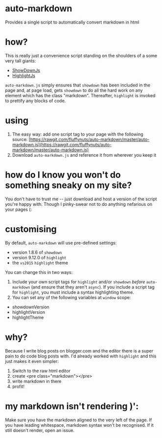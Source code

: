 # auto-markdown
Provides a single script to automatically convert markdown in html

# how?
This is really just a convenience script standing on the shoulders of a some very tall giants:
- [ShowDownJs](https://github.com/showdownjs/showdown)
- [HighlightJs](https://github.com/isagalaev/highlight.js)

`auto-markdown.js` simply ensures that `showdown` has been included in the page and, at page load, gets `showdown` to do all the hard work on any element which has the class "markdown". Thereafter, `highlight` is invoked to prettify any blocks of code.

# using

1. The easy way: add one script tag to your page with the following source:
[https://rawgit.com/fluffynuts/auto-markdown/master/auto-markdown.js](https://rawgit.com/fluffynuts/auto-markdown/master/auto-markdown.js)
2. Download `auto-markdown.js` and reference it from wherever you keep it

# how do I know you won't do something sneaky on my site?
You don't have to trust me -- just download and host a version of the script you're happy with. Though I pinky-swear not to do anything nefarious on your pages (:

# customising
By default, `auto-markdown` will use pre-defined settings:
- version 1.8.6 of `showdown`
- version 9.12.0 of `highlight`
- the `vs2015` `highlight` theme

You can change this in two ways:
1. Include your own script tags for `highlight` and/or `showdown` _before_ `auto-markdown` (and ensure that they aren't `async`). If you include a script tag for `highlight`, you must include a syntax highlighting theme.
2. You can set any of the following variables at `window` scope:
  - showdownVersion
  - highlightVersion
  - highlightTheme

# why?
Because I write blog posts on blogger.com and the editor there is a super pain to do code blog posts with. I'd already worked with `highlight` and this just makes it even simpler:
1. Switch to the raw html editor
2. create &lt;pre class="markdown"&gt;&lt;/pre&gt;
3. write markdown in there
4. profit!

# my markdown isn't rendering )':
Make sure you have the markdown aligned to the very left of the page. If you have leading whitespace, markdown syntax won't be recognised. If it still doesn't render, open an issue.